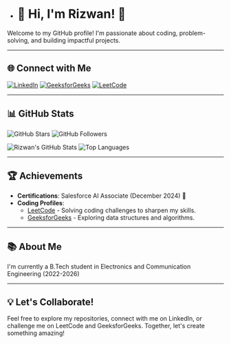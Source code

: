 - # 👋 Hi, I'm Rizwan! 👋

Welcome to my GitHub profile! I'm passionate about coding, problem-solving, and building impactful projects.

---

## 🌐 Connect with Me
[![LinkedIn](https://img.shields.io/badge/LinkedIn-0077B5?style=for-the-badge&logo=linkedin&logoColor=white)](https://www.linkedin.com/in/sk-md-rizwan-39922b22a/)
[![GeeksforGeeks](https://img.shields.io/badge/GeeksforGeeks-0F9D58?style=for-the-badge&logo=geeksforgeeks&logoColor=white)](https://www.geeksforgeeks.org/user/skmdrizwm4wn/)
[![LeetCode](https://img.shields.io/badge/LeetCode-FFA116?style=for-the-badge&logo=leetcode&logoColor=black)](https://leetcode.com/u/Rizwan10/)

---

## 📊 GitHub Stats
![GitHub Stars](https://img.shields.io/github/stars/Rizwan102003?style=for-the-badge&color=FFD700)
![GitHub Followers](https://img.shields.io/github/followers/Rizwan102003?style=for-the-badge&color=0E76A8)

![Rizwan's GitHub Stats](https://github-readme-stats.vercel.app/api?username=Rizwan102003&show_icons=true&theme=vue&bg_color=0066FF&title_color=FFFFFF&text_color=FFFFFF&icon_color=FFD700)
![Top Languages](https://github-readme-stats.vercel.app/api/top-langs/?username=Rizwan102003&layout=compact&theme=vue&bg_color=0066FF&title_color=FFFFFF&text_color=FFFFFF&hide=none&langs_count=100)

---

## 🏆 Achievements
- **Certifications**: Salesforce AI Associate (December 2024) 🏅
- **Coding Profiles**:
  - [LeetCode](https://leetcode.com/u/Rizwan10/) - Solving coding challenges to sharpen my skills.
  - [GeeksforGeeks](https://www.geeksforgeeks.org/user/skmdrizwm4wn/) - Exploring data structures and algorithms.

---

## 📚 About Me
I'm currently a B.Tech student in Electronics and Communication Engineering (2022-2026)

---

## 💡 Let's Collaborate!
Feel free to explore my repositories, connect with me on LinkedIn, or challenge me on LeetCode and GeeksforGeeks. Together, let's create something amazing!


<!---
Rizwan102003/Rizwan102003 is a ✨ special ✨ repository because its `README.md` (this file) appears on your GitHub profile.
You can click the Preview link to take a look at your changes.
--->
